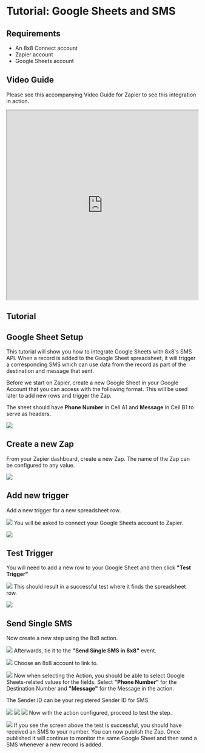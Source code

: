 # Tutorial: Google Sheets and SMS

## Requirements

* An 8x8 Connect account
* Zapier account
* Google Sheets account

## Video Guide

Please see this accompanying Video Guide for Zapier to see this integration in action.

<iframe
  src="https://www.youtube.com/embed/PURTm8coTKU?si=HNCJLA5Kl-mnDiHO"
  height="500px"
  width="100%"
  allow="picture-in-picture; web-share"
  allowFullScreen>
</iframe>
  

## Tutorial

## Google Sheet Setup

This tutorial will show you how to integrate Google Sheets with 8x8's SMS API. When a record is added to the Google Sheet spreadsheet, it will trigger a corresponding SMS which can use data from the record as part of the destination and message that sent.

Before we start on Zapier, create a new Google Sheet in your Google Account that you can access with the following format. This will be used later to add new rows and trigger the Zap.

The sheet should have **Phone Number** in Cell A1 and **Message** in Cell B1 to serve as headers.

![](../images/691cca3-image.png)

## Create a new Zap

From your Zapier dashboard, create a new Zap. The name of the Zap can be configured to any value.

![](../images/c125dd7-image.png)

## Add new trigger

Add a new trigger for a new spreadsheet row.

![](../images/9ff28f0-image.png)
You will be asked to connect your Google Sheets account to Zapier.

![](../images/d990a83-image.png)

## Test Trigger

You will need to add a new row to your Google Sheet and then click **"Test Trigger"**

![](../images/a800d50-image.png)
This should result in a successful test where it finds the spreadsheet row.

![](../images/ba647c3-image.png)

## Send Single SMS

Now create a new step using the 8x8 action.

![](../images/0f14e84-image.png)
Afterwards, tie it to the **"Send Single SMS in 8x8"** event.

![](../images/3b10dcf-image.png)
Choose an 8x8 account to link to.

![](../images/2074c4a-image.png)
Now when selecting the Action, you should be able to select Google Sheets-related values for the fields. Select **"Phone Number"** for the Destination Number and **"Message"** for the Message in the action.

The Sender ID can be your registered Sender ID for SMS.

![](../images/80bea65-image.png)
![](../images/105ff93-image.png)
![](../images/ab7f153-image.png)
Now with the action configured, proceed to test the step.

![](../images/3a0cac3-image.png)
If you see the screen above the test is successful, you should have received an SMS to your number. You can now publish the Zap. Once published it will continue to monitor the same Google Sheet and then send a SMS whenever a new record is added.
